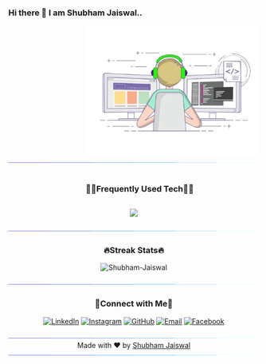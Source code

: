 ### Hi there 👋 I am Shubham Jaiswal..
<div>
<picture> 
<a href="https://media.giphy.com/media/SWoSkN6DxTszqIKEqv/giphy.gif" alt="Put Here Developer">
<img src="developer.webp" align="right" width="350">
</a>
</picture>
</div>


<img src="horizontal-divider-gradient.gif">

<!--h1 without bottom border-->
<div id="user-content-toc">
  <ul align="center">
    <summary><h3 style="display: inline-block">🧑‍💻Frequently Used Tech🧑‍💻</h3></summary>
  </ul>
</div>
<!--tech stack icons-->
<p align="center">
<a href="https://skillicons.dev">
<img src="https://skillicons.dev/icons?i=js,ts,react,nextjs,tailwindcss,nodejs,express,mysql,git,vscode,figma" />
</a>
</p>

<!--x axis divider-->
<img src="horizontal-divider-gradient.gif">

<h3 align="center">🔥Streak Stats🔥</h3>

<!-- custom streak stats: https://git.io/streak-stats -->
<p align="center"><img src="https://streak-stats.demolab.com?user=Deri-Kurniawan&hide_border=true&type=png" alt="Shubham-Jaiswal" /></p>

<!--x axis divider-->
<img src="horizontal-divider-gradient.gif">

<!-- Connect with me -->
<h3 align="center">🤝Connect with Me🤝</h3>
<div align="center">

[![LinkedIn](https://img.shields.io/badge/LinkedIn-0077B5?style=for-the-badge&logo=linkedin&logoColor=white)](https://linkedin.com/in/your-linkedin-username)
[![Instagram](https://img.shields.io/badge/Instagram-E4405F?style=for-the-badge&logo=instagram&logoColor=white)](https://instagram.com/your-instagram-username)
[![GitHub](https://img.shields.io/badge/GitHub-181717?style=for-the-badge&logo=github&logoColor=white)](https://github.com/your-github-username)
[![Email](https://img.shields.io/badge/Email-D14836?style=for-the-badge&logo=gmail&logoColor=white)](mailto:your-email@example.com)
[![Facebook](https://img.shields.io/badge/Facebook-1877F2?style=for-the-badge&logo=facebook&logoColor=white)](https://facebook.com/your-facebook-username)
</div>

<img src="horizontal-divider-gradient.gif">

<div align="center">
    Made with ❤️ by <a href="https://github.com/Iamshubham2022" target="_blank">Shubham Jaiswal</a>
</div>

<!--x axis divider-->
<img src="horizontal-divider-gradient.gif">
